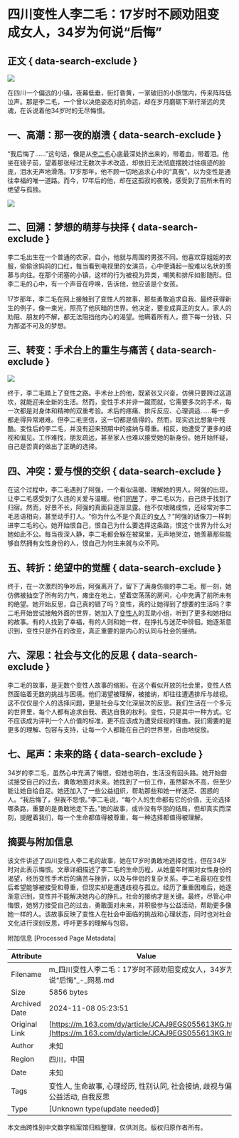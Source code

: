 # 四川变性人李二毛：17岁时不顾劝阻变成女人，34岁为何说“后悔”

## 正文 { data-search-exclude }


![](https://nimg.ws.126.net/?url=http%3A%2F%2Fdingyue.ws.126.net%2F2024%2F0917%2Fb6d14d0dj00sjyic1000qd000hs00d8m.jpg&thumbnail=750x2147483647&quality=75&type=jpg)

在四川一个偏远的小镇，夜幕低垂，街灯昏黄，一家破旧的小旅馆内，传来阵阵低泣声。那是李二毛，一个曾以决绝姿态对抗命运，却在岁月磨砺下渐行渐远的灵魂，在诉说着他34岁时的无尽悔恨。

## 一、高潮：那一夜的崩溃 { data-search-exclude }

“我后悔了……”这句话，像是从[李二毛](https://news.163.com/news/search?keyword=%E6%9D%8E%E4%BA%8C%E6%AF%9B)心底最深处挤出来的，带着血，带着泪。他坐在镜子前，望着那张经过无数次手术改造，却依旧无法彻底摆脱过往痕迹的脸庞，泪水无声地滑落。17岁那年，他不顾一切地追求心中的“真我”，以为变性是通往幸福的唯一道路。而今，17年后的他，却在这孤寂的夜晚，感受到了前所未有的绝望与孤独。

![](https://nimg.ws.126.net/?url=http%3A%2F%2Fdingyue.ws.126.net%2F2024%2F0917%2Fb6d14d0dj00sjyic1000qd000hs00d8m.jpg&thumbnail=750x2147483647&quality=75&type=webp)

## 二、回溯：梦想的萌芽与抉择 { data-search-exclude }

李二毛出生在一个普通的农家，自小，他就与周围的男孩不同。他喜欢穿姐姐的衣服，偷偷涂妈妈的口红，每当看到电视里的女演员，心中便涌起一股难以名状的羡慕与向往。在那个闭塞的小镇，这样的行为被视为异类，嘲笑和排斥如影随形。但李二毛的心中，有一个声音在呼唤，告诉他，他应该是个女孩。 

17岁那年，李二毛在网上接触到了变性人的故事，那些勇敢追求自我、最终获得新生的例子，像一束光，照亮了他灰暗的世界。他决定，要变成真正的女人。家人的劝阻、朋友的不解，都无法阻挡他内心的渴望。他瞒着所有人，攒下每一分钱，只为那遥不可及的梦想。

## 三、转变：手术台上的重生与痛苦 { data-search-exclude }

![](https://static.ws.126.net/163/frontend/images/2022/empty.png)

终于，李二毛踏上了变性之路。手术台上的他，既紧张又兴奋，仿佛只要跨过这道坎，就能迎来全新的生活。然而，变性手术并非一蹴而就，它需要多次的手术，每一次都是对身体和精神的双重考验。术后的疼痛、排斥反应、心理调适……每一步都走得异常艰难。但李二毛坚信，这一切都是值得的。然而，现实远比想象中残酷。变性后的李二毛，并没有迎来预期中的接纳与尊重。相反，她遭受了更多的歧视和偏见。工作难找，朋友疏远，甚至家人也难以接受她的新身份。她开始怀疑，自己是否真的做出了正确的选择。

## 四、冲突：爱与恨的交织 { data-search-exclude }

在这个过程中，李二毛遇到了阿强，一个看似温暖、理解她的男人。阿强的出现，让李二毛感受到了久违的关爱与温暖。他们[同居](https://news.163.com/news/search?keyword=%E5%90%8C%E5%B1%85)了，李二毛以为，自己终于找到了归宿。然而，好景不长，阿强的真面目逐渐显露。他不仅嗜赌成性，还经常对李二毛恶语相向，甚至动手打人。“你为什么不是个真正的[女人](https://news.163.com/news/search?keyword=%E5%A5%B3%E4%BA%BA)？”阿强的话像刀一样刺进李二毛的心。她开始恨自己，恨自己为什么要选择这条路，恨这个世界为什么对她如此不公。每当夜深人静，李二毛都会躲在被窝里，无声地哭泣，她羡慕那些能够自然拥有女性身份的人，恨自己为何生来就与众不同。

## 五、转折：绝望中的觉醒 { data-search-exclude }

终于，在一次激烈的争吵后，阿强离开了，留下了满身伤痕的李二毛。那一刻，她仿佛被抽空了所有的力气，瘫坐在地上，望着空荡荡的房间，心中充满了前所未有的绝望。她开始反思，自己真的错了吗？变性，真的让她得到了想要的生活吗？李二毛开始尝试接触外面的世界，她加入了[变性人](https://news.163.com/news/search?keyword=%E5%8F%98%E6%80%A7%E4%BA%BA)的互助小组，听到了更多和她相似的故事。有的人找到了幸福，有的人则和她一样，在挣扎与迷茫中徘徊。她逐渐意识到，变性只是外在的改变，真正重要的是内心的认同与社会的接纳。

## 六、深思：社会与文化的反思 { data-search-exclude }

李二毛的故事，是无数个变性人故事的缩影。在这个看似开放的社会里，变性人依然面临着无数的挑战与困境。他们渴望被理解，被接纳，却往往遭遇排斥与歧视。这不仅仅是个人的选择问题，更是社会与文化深层次的反思。我们生活在一个多元的世界里，每个人都有追求自我、表达自我的权利。变性，只是其中一种方式。它不应该成为评判一个人价值的标准，更不应该成为遭受歧视的理由。我们需要的是更多的理解、包容与支持，让每一个人都能在自己的世界里，自由地绽放。

## 七、尾声：未来的路 { data-search-exclude }

34岁的李二毛，虽然心中充满了悔恨，但她也明白，生活没有回头路。她开始尝试接受自己的过去，勇敢地面对未来。她找到了一份工作，虽然薪水不高，但至少能让她自给自足。她还加入了一些公益组织，帮助那些和她一样迷茫、困惑的人。“我后悔了，但我不怨恨。”李二毛说，“每个人的生命都有它的价值，无论选择哪条路，重要的是勇敢地走下去。”她的故事，或许没有华丽的结局，但却真实而深刻，提醒着我们，每一个生命都值得被尊重，每一种选择都值得被理解。

## 摘要与附加信息

<!-- tcd_abstract -->
该文件讲述了四川变性人李二毛的故事，她在17岁时勇敢地选择变性，但在34岁时对此表示悔恨。文章详细描述了李二毛的生命历程，从她童年时期对女性身份的渴望，经历变性手术后的痛苦与挫折，以及与伴侣的复杂关系。李二毛最初在变性后希望能够被接受和尊重，但现实却是遭遇歧视与孤立。经历了重重困难后，她逐渐意识到，变性并不能解决她内心的挣扎，社会的接纳才是关键。最终，尽管心中悔恨，她努力接受自己的过去，勇敢面对未来，并积极参与公益活动，帮助更多像她一样的人。该故事反映了变性人在社会中面临的挑战和心理状态，同时也对社会文化进行深刻反思，呼吁更多的理解与包容。
<!-- tcd_abstract_end -->

附加信息 [Processed Page Metadata]

| Attribute       | Value                                  |
|-----------------|----------------------------------------|
| Filename        | m_四川变性人李二毛：17岁时不顾劝阻变成女人，34岁为何说“后悔”_-_网易.md                             |
| Size            | 5856 bytes                           |
| Archived Date   | 2024-11-08 05:23:51                             |
| Original Link   | [https://m.163.com/dy/article/JCAJ9EGS055613KG.html](https://m.163.com/dy/article/JCAJ9EGS055613KG.html)                       |
| Author          | 未知                               |
| Region          | 四川，中国                               |
| Date            | 未知                                 |
| Tags            | 变性人, 生命故事, 心理经历, 性别认同, 社会接纳, 歧视与偏见, 公益活动, 自我反思                                 |
| Type            | [Unknown type(update needed)]                                 |
<!-- tcd_table_end -->

本文由跨性别中文数字档案馆归档整理，仅供浏览。版权归原作者所有。
